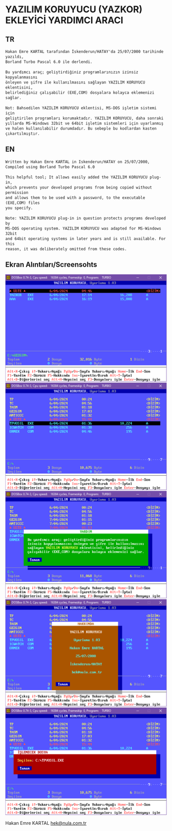 # YAZILIM KORUYUCU (YAZKOR) EKLEYİCİ YARDIMCI ARACI

## TR
    Hakan Emre KARTAL tarafından İskenderun/HATAY'da 25/07/2000 tarihinde yazıldı,
    Borland Turbo Pascal 6.0 ile derlendi.

    Bu yardımcı araç; geliştirdiğiniz programlarınızın izinsiz kopyalanmasını
    önleyen ve şifre ile kullanılmasını sağlayan YAZILIM KORUYUCU eklentisini,
    belirlediğiniz çalışabilir (EXE,COM) dosyalara kolayca eklemenizi sağlar.

    Not: Bahsedilen YAZILIM KORUYUCU eklentisi, MS-DOS işletim sistemi için
    geliştirilen programları korumaktadır. YAZILIM KORUYUCU, daha sonraki
    yıllarda MS-Windows 32bit ve 64bit işletim sistemleri için uyarlanmış
    ve halen kullanılabilir durumdadır. Bu sebeple bu kodlardan kasten 
    çıkartılmıştır.

## EN
    Written by Hakan Emre KARTAL in Iskenderun/HATAY on 25/07/2000,
    Compiled using Borland Turbo Pascal 6.0

    This helpful tool; It allows easily added the YAZILIM KORUYUCU plug-in,
    which prevents your developed programs from being copied without permission
    and allows them to be used with a password, to the executable (EXE,COM) files
    you specify.

    Note: YAZILIM KORUYUCU plug-in in question protects programs developed by
    MS-DOS operating system. YAZILIM KORUYUCU was adapted for MS-Windows 32bit
    and 64bit operating systems in later years and is still available. For this
    reason, it was deliberately omitted from these codes.

## Ekran Alıntıları/Screensohts

![YAZKOR_1](https://github.com/AIntelligent/MSDOS/blob/a710312cb96d2fbb3b627ed9d9156d0ebfc12a35/YAZKOR/screenshots/YAZKOR_1.PNG)
![YAZKOR_1](https://github.com/AIntelligent/MSDOS/blob/a710312cb96d2fbb3b627ed9d9156d0ebfc12a35/YAZKOR/screenshots/YAZKOR_2.PNG)
![YAZKOR_1](https://github.com/AIntelligent/MSDOS/blob/a710312cb96d2fbb3b627ed9d9156d0ebfc12a35/YAZKOR/screenshots/YAZKOR_3.PNG)
![YAZKOR_1](https://github.com/AIntelligent/MSDOS/blob/a710312cb96d2fbb3b627ed9d9156d0ebfc12a35/YAZKOR/screenshots/YAZKOR_4.PNG)
![YAZKOR_1](https://github.com/AIntelligent/MSDOS/blob/a710312cb96d2fbb3b627ed9d9156d0ebfc12a35/YAZKOR/screenshots/YAZKOR_5.PNG)

Hakan Emre KARTAL
hek@nula.com.tr
